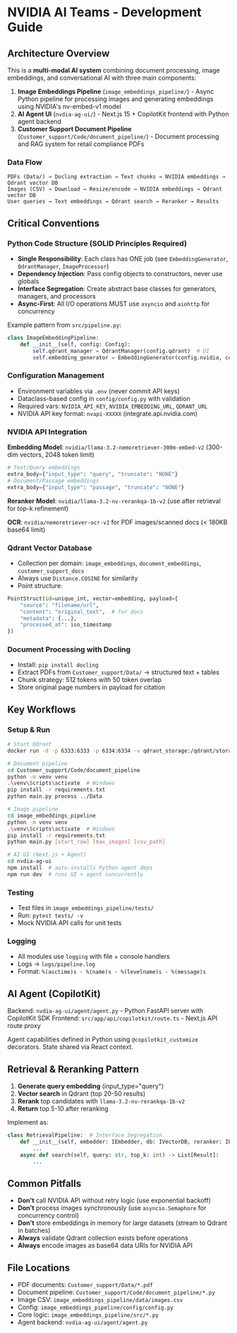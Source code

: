 # NVIDIA AI Teams - Development Guide

## Architecture Overview

This is a **multi-modal AI system** combining document processing, image embeddings, and conversational AI with three main components:

1. **Image Embeddings Pipeline** (`image_embeddings_pipeline/`) - Async Python pipeline for processing images and generating embeddings using NVIDIA's nv-embed-v1 model
2. **AI Agent UI** (`nvdia-ag-ui/`) - Next.js 15 + CopilotKit frontend with Python agent backend
3. **Customer Support Document Pipeline** (`Customer_support/Code/document_pipeline/`) - Document processing and RAG system for retail compliance PDFs

### Data Flow
```
PDFs (Data/) → Docling extraction → Text chunks → NVIDIA embeddings → Qdrant vector DB
Images (CSV) → Download → Resize/encode → NVIDIA embeddings → Qdrant vector DB
User queries → Text embeddings → Qdrant search → Reranker → Results
```

## Critical Conventions

### Python Code Structure (SOLID Principles Required)
- **Single Responsibility**: Each class has ONE job (see `EmbeddingGenerator`, `QdrantManager`, `ImageProcessor`)
- **Dependency Injection**: Pass config objects to constructors, never use globals
- **Interface Segregation**: Create abstract base classes for generators, managers, and processors
- **Async-First**: All I/O operations MUST use `asyncio` and `aiohttp` for concurrency

Example pattern from `src/pipeline.py`:
```python
class ImageEmbeddingPipeline:
    def __init__(self, config: Config):
        self.qdrant_manager = QdrantManager(config.qdrant)  # DI
        self.embedding_generator = EmbeddingGenerator(config.nvidia, config.processing)
```

### Configuration Management
- Environment variables via `.env` (never commit API keys)
- Dataclass-based config in `config/config.py` with validation
- Required vars: `NVIDIA_API_KEY`, `NVIDIA_EMBEDDING_URL`, `QDRANT_URL`
- NVIDIA API key format: `nvapi-XXXXX` (integrate.api.nvidia.com)

### NVIDIA API Integration
**Embedding Model**: `nvidia/llama-3.2-nemoretriever-300m-embed-v2` (300-dim vectors, 2048 token limit)
```python
# Text/Query embeddings
extra_body={"input_type": "query", "truncate": "NONE"}
# Document/Passage embeddings  
extra_body={"input_type": "passage", "truncate": "NONE"}
```

**Reranker Model**: `nvidia/llama-3.2-nv-rerankqa-1b-v2` (use after retrieval for top-k refinement)

**OCR**: `nvidia/nemoretriever-ocr-v1` for PDF images/scanned docs (< 180KB base64 limit)

### Qdrant Vector Database
- Collection per domain: `image_embeddings`, `document_embeddings`, `customer_support_docs`
- Always use `Distance.COSINE` for similarity
- Point structure:
```python
PointStruct(id=unique_int, vector=embedding, payload={
    "source": "filename/url",
    "content": "original_text",  # for docs
    "metadata": {...},
    "processed_at": iso_timestamp
})
```

### Document Processing with Docling
- Install: `pip install docling`
- Extract PDFs from `Customer_support/Data/` → structured text + tables
- Chunk strategy: 512 tokens with 50 token overlap
- Store original page numbers in payload for citation

## Key Workflows

### Setup & Run
```bash
# Start Qdrant
docker run -d -p 6333:6333 -p 6334:6334 -v qdrant_storage:/qdrant/storage --name qdrant qdrant/qdrant

# Document pipeline
cd Customer_support/Code/document_pipeline
python -m venv venv
.\venv\Scripts\activate  # Windows
pip install -r requirements.txt
python main.py process ../Data

# Image pipeline
cd image_embeddings_pipeline
python -m venv venv
.\venv\Scripts\activate  # Windows
pip install -r requirements.txt
python main.py [start_row] [max_images] [csv_path]

# AI UI (Next.js + Agent)
cd nvdia-ag-ui
npm install  # auto-installs Python agent deps
npm run dev  # runs UI + agent concurrently
```

### Testing
- Test files in `image_embeddings_pipeline/tests/`
- Run: `pytest tests/ -v`
- Mock NVIDIA API calls for unit tests

### Logging
- All modules use `logging` with file + console handlers
- Logs → `logs/pipeline.log`
- Format: `%(asctime)s - %(name)s - %(levelname)s - %(message)s`

## AI Agent (CopilotKit)

Backend: `nvdia-ag-ui/agent/agent.py` - Python FastAPI server with CopilotKit SDK
Frontend: `src/app/api/copilotkit/route.ts` - Next.js API route proxy

Agent capabilities defined in Python using `@copilotkit_customize` decorators. State shared via React context.

## Retrieval & Reranking Pattern

1. **Generate query embedding** (input_type="query")
2. **Vector search** in Qdrant (top 20-50 results)
3. **Rerank** top candidates with `llama-3.2-nv-rerankqa-1b-v2`
4. **Return** top 5-10 after reranking

Implement as:
```python
class RetrievalPipeline:  # Interface Segregation
    def __init__(self, embedder: IEmbedder, db: IVectorDB, reranker: IReranker):
        ...
    async def search(self, query: str, top_k: int) -> List[Result]:
        ...
```

## Common Pitfalls

- **Don't** call NVIDIA API without retry logic (use exponential backoff)
- **Don't** process images synchronously (use `asyncio.Semaphore` for concurrency control)
- **Don't** store embeddings in memory for large datasets (stream to Qdrant in batches)
- **Always** validate Qdrant collection exists before operations
- **Always** encode images as base64 data URIs for NVIDIA API

## File Locations

- PDF documents: `Customer_support/Data/*.pdf`
- Document pipeline: `Customer_support/Code/document_pipeline/*.py`
- Image CSV: `image_embeddings_pipeline/data/images.csv`
- Config: `image_embeddings_pipeline/config/config.py`
- Core logic: `image_embeddings_pipeline/src/*.py`
- Agent backend: `nvdia-ag-ui/agent/agent.py`

